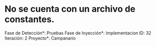 # No se cuenta con un archivo de constantes.

Fase de Detección*: Pruebas
Fase de Inyección*: Implementacion
ID: 32
Iteración: 2
Proyecto*: Campanario